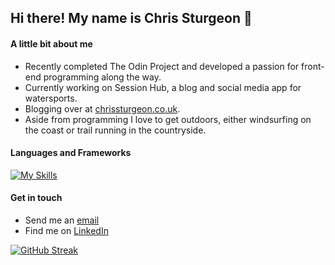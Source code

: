 ## Hi there! My name is Chris Sturgeon 👋

#### A little bit about me ##### 

- Recently completed The Odin Project and developed a passion for front-end programming along the way.
- Currently working on Session Hub, a blog and social media app for watersports.
- Blogging over at [chrissturgeon.co.uk](https://www.chrissturgeon.co.uk).
- Aside from programming I love to get outdoors, either windsurfing on the coast or trail running in the countryside.

#### Languages and Frameworks #####

[![My Skills](https://skillicons.dev/icons?i=js,html,css,react,mongodb,jest,express)](https://skillicons.dev)

#### Get in touch ####

- Send me an [email](sturgeon.chris@gmail.com)
- Find me on [LinkedIn](https://www.linkedin.com/in/chris-sturgeon-36a74254/)

[![GitHub Streak](https://github-readme-streak-stats.herokuapp.com?user=ChrisSturgeon)](https://git.io/streak-stats)

<!--
**ChrisSturgeon/ChrisSturgeon** is a ✨ _special_ ✨ repository because its `README.md` (this file) appears on your GitHub profile.

Here are some ideas to get you started:

- 🔭 I’m currently working on ...
- 🌱 I’m currently learning ...
- 👯 I’m looking to collaborate on ...
- 🤔 I’m looking for help with ...
- 💬 Ask me about ...
- 📫 How to reach me: ...
- 😄 Pronouns: ...
- ⚡ Fun fact: ...
-->
